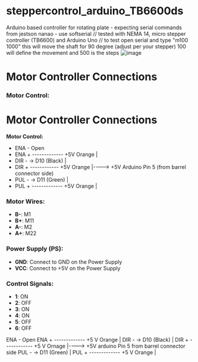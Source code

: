 # steppercontrol_arduino_TB6600ds
Arduino based controller for rotating plate - expecting serial commands from jestson nanao - use softserial  // tested with NEMA 14, micro stepper controller (TB6600) and Arduino Uno  // to test open serial and type "m100 1000" this will move the shaft for 90 degree (adjust per your stepper) 100 will define  the movement and 500 is the steps
![image](https://github.com/andyshahbazian/steppercontrol_arduino_TB6600ds/assets/16087670/2ff29e59-f850-452e-9c7e-04399ac37945)
# Motor Controller Connections

### Motor Control:

# Motor Controller Connections

**Motor Control:**
- ENA - Open
- ENA + ------------- +5V Orange |
- DIR - -> D10 (Black)           |
- DIR + ------------ +5V Orange  |----> +5V Arduino Pin 5 (from barrel connector side)
- PUL - -> D11 (Green)           |
- PUL + ------------- +5V Orange |


### Motor Wires:

- **B-**: M1
- **B+**: M11
- **A-**: M2
- **A+**: M22

### Power Supply (PS):

- **GND**: Connect to GND on the Power Supply
- **VCC**: Connect to +5V on the Power Supply

### Control Signals:

- **1**: ON
- **2**: OFF
- **3**: ON
- **4**: ON
- **5**: OFF
- **6**: OFF



ENA -   Open 
ENA +   ------------- +5  V   Orange |
DIR -  -> D10  (Black)               |
DIR +   ------------  +5  V   Ornage |----> +5V arduino Pin 5 from barrel connector side 
PUL -  -> D11  (Green)               |
PUL +   -------------  +5 V   Orange |



